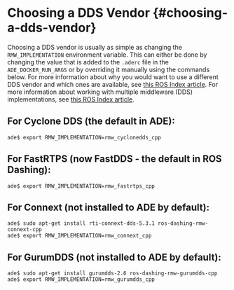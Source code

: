 Choosing a DDS Vendor {#choosing-a-dds-vendor}
==============================================

Choosing a DDS vendor is usually as simple as changing the `RMW_IMPLEMENTATION` environment variable.
This can either be done by changing the value that is added to the `.aderc` file in the `ADE_DOCKER_RUN_ARGS` or by overriding it manually using the commands below.
For more information about why you would want to use a different DDS vendor and which ones are available, see [this ROS Index article](https://index.ros.org/doc/ros2/Concepts/About-Different-Middleware-Vendors/).
For more information about working with multiple middleware (DDS) implementations, see [this ROS Index article](https://index.ros.org/doc/ros2/Tutorials/Working-with-multiple-RMW-implementations/).

## For Cyclone DDS (the default in ADE):

```
ade$ export RMW_IMPLEMENTATION=rmw_cyclonedds_cpp
```

## For FastRTPS (now FastDDS - the default in ROS Dashing):
```
ade$ export RMW_IMPLEMENTATION=rmw_fastrtps_cpp
```

## For Connext (not installed to ADE by default):
```
ade$ sudo apt-get install rti-connext-dds-5.3.1 ros-dashing-rmw-connext-cpp
ade$ export RMW_IMPLEMENTATION=rmw_connext_cpp
```

## For GurumDDS (not installed to ADE by default):
```
ade$ sudo apt-get install gurumdds-2.6 ros-dashing-rmw-gurumdds-cpp
ade$ export RMW_IMPLEMENTATION=rmw_gurumdds_cpp
```